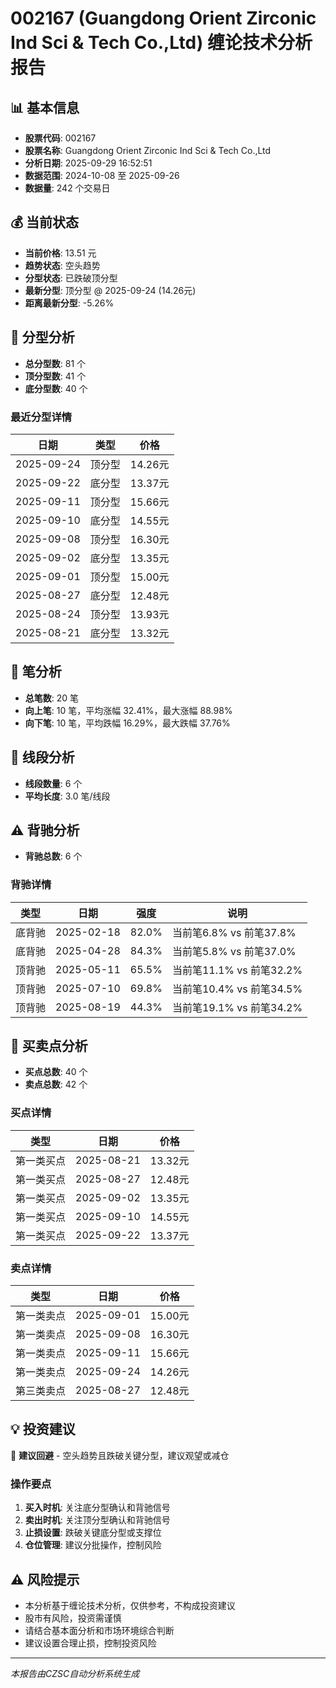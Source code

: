 # 002167 (Guangdong Orient Zirconic Ind Sci & Tech Co.,Ltd) 缠论技术分析报告

## 📊 基本信息

- **股票代码**: 002167
- **股票名称**: Guangdong Orient Zirconic Ind Sci & Tech Co.,Ltd
- **分析日期**: 2025-09-29 16:52:51
- **数据范围**: 2024-10-08 至 2025-09-26
- **数据量**: 242 个交易日

## 💰 当前状态

- **当前价格**: 13.51 元
- **趋势状态**: 空头趋势
- **分型状态**: 已跌破顶分型
- **最新分型**: 顶分型 @ 2025-09-24 (14.26元)
- **距离最新分型**: -5.26%

## 🔺 分型分析

- **总分型数**: 81 个
- **顶分型数**: 41 个
- **底分型数**: 40 个

### 最近分型详情

| 日期 | 类型 | 价格 |
|------|------|------|
| 2025-09-24 | 顶分型 | 14.26元 |
| 2025-09-22 | 底分型 | 13.37元 |
| 2025-09-11 | 顶分型 | 15.66元 |
| 2025-09-10 | 底分型 | 14.55元 |
| 2025-09-08 | 顶分型 | 16.30元 |
| 2025-09-02 | 底分型 | 13.35元 |
| 2025-09-01 | 顶分型 | 15.00元 |
| 2025-08-27 | 底分型 | 12.48元 |
| 2025-08-24 | 顶分型 | 13.93元 |
| 2025-08-21 | 底分型 | 13.32元 |

## 📏 笔分析

- **总笔数**: 20 笔
- **向上笔**: 10 笔，平均涨幅 32.41%，最大涨幅 88.98%
- **向下笔**: 10 笔，平均跌幅 16.29%，最大跌幅 37.76%

## 📐 线段分析

- **线段数量**: 6 个
- **平均长度**: 3.0 笔/线段

## ⚠️ 背驰分析

- **背驰总数**: 6 个

### 背驰详情

| 类型 | 日期 | 强度 | 说明 |
|------|------|------|------|
| 底背驰 | 2025-02-18 | 82.0% | 当前笔6.8% vs 前笔37.8% |
| 底背驰 | 2025-04-28 | 84.3% | 当前笔5.8% vs 前笔37.0% |
| 顶背驰 | 2025-05-11 | 65.5% | 当前笔11.1% vs 前笔32.2% |
| 顶背驰 | 2025-07-10 | 69.8% | 当前笔10.4% vs 前笔34.5% |
| 顶背驰 | 2025-08-19 | 44.3% | 当前笔19.1% vs 前笔34.2% |

## 🎯 买卖点分析

- **买点总数**: 40 个
- **卖点总数**: 42 个

### 买点详情

| 类型 | 日期 | 价格 |
|------|------|------|
| 第一类买点 | 2025-08-21 | 13.32元 |
| 第一类买点 | 2025-08-27 | 12.48元 |
| 第一类买点 | 2025-09-02 | 13.35元 |
| 第一类买点 | 2025-09-10 | 14.55元 |
| 第一类买点 | 2025-09-22 | 13.37元 |

### 卖点详情

| 类型 | 日期 | 价格 |
|------|------|------|
| 第一类卖点 | 2025-09-01 | 15.00元 |
| 第一类卖点 | 2025-09-08 | 16.30元 |
| 第一类卖点 | 2025-09-11 | 15.66元 |
| 第一类卖点 | 2025-09-24 | 14.26元 |
| 第三类卖点 | 2025-08-27 | 12.48元 |

## 💡 投资建议

🔴 **建议回避** - 空头趋势且跌破关键分型，建议观望或减仓

### 操作要点

1. **买入时机**: 关注底分型确认和背驰信号
2. **卖出时机**: 关注顶分型确认和背驰信号
3. **止损设置**: 跌破关键底分型或支撑位
4. **仓位管理**: 建议分批操作，控制风险

## ⚠️ 风险提示

- 本分析基于缠论技术分析，仅供参考，不构成投资建议
- 股市有风险，投资需谨慎
- 请结合基本面分析和市场环境综合判断
- 建议设置合理止损，控制投资风险

---
*本报告由CZSC自动分析系统生成*
